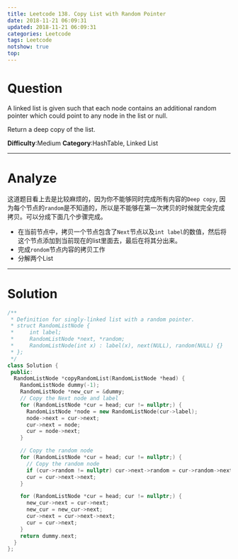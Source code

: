 ```yaml
---
title: Leetcode 138. Copy List with Random Pointer
date: 2018-11-21 06:09:31
updated: 2018-11-21 06:09:31
categories: Leetcode
tags: Leetcode
notshow: true
top:
---
```


# Question

A linked list is given such that each node contains an additional random pointer which could point to any node in the list or null.

Return a deep copy of the list.

**Difficulty**:Medium
**Category**:HashTable, Linked List

<!-- more -->

------------

# Analyze

这道题目看上去是比较麻烦的，因为你不能够同时完成所有内容的`Deep copy`, 因为每个节点的`random`是不知道的，所以是不能够在第一次拷贝的时候就完全完成拷贝。可以分成下面几个步骤完成。

- 在当前节点中，拷贝一个节点包含了`Next`节点以及`int label`的数值，然后将这个节点添加到当前现在的list里面去，最后在将其分出来。
- 完成`rondom`节点内容的拷贝工作
- 分解两个List

------------

# Solution

```cpp
/**
 * Definition for singly-linked list with a random pointer.
 * struct RandomListNode {
 *     int label;
 *     RandomListNode *next, *random;
 *     RandomListNode(int x) : label(x), next(NULL), random(NULL) {}
 * };
 */
class Solution {
 public:
  RandomListNode *copyRandomList(RandomListNode *head) {
    RandomListNode dummy(-1);
    RandomListNode *new_cur = &dummy;
    // Copy the Next node and label
    for (RandomListNode *cur = head; cur != nullptr;) {
      RandomListNode *node = new RandomListNode(cur->label);
      node->next = cur->next;
      cur->next = node;
      cur = node->next;
    }

    // Copy the random node
    for (RandomListNode *cur = head; cur != nullptr;) {
      // Copy the random node
      if (cur->random != nullptr) cur->next->random = cur->random->next;
      cur = cur->next->next;
    }

    for (RandomListNode *cur = head; cur != nullptr;) {
      new_cur->next = cur->next;
      new_cur = new_cur->next;
      cur->next = cur->next->next;
      cur = cur->next;
    }
    return dummy.next;
  }
};
```